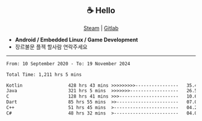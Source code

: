 <h2 align="center"> ☕ Hello </h2>

<p align="center">
  <a href="https://steamcommunity.com/id/Niforances/">Steam</a> |
  <a href="https://gitlab.com/niforances">Gitlab</a>
</p>

 - **Android / Embedded Linux / Game Development**
 - 장르불문 플젝 할사람 연락주세요

------

<!--START_SECTION:waka-->

```txt
From: 10 September 2020 - To: 19 November 2024

Total Time: 1,211 hrs 5 mins

Kotlin                 428 hrs 43 mins >>>>>>>>>----------------   35.40 %
Java                   321 hrs 5 mins  >>>>>>>------------------   26.51 %
C                      128 hrs 41 mins >>>----------------------   10.63 %
Dart                   85 hrs 55 mins  >>-----------------------   07.09 %
C++                    51 hrs 45 mins  >------------------------   04.27 %
C#                     48 hrs 32 mins  >------------------------   04.01 %
```

<!--END_SECTION:waka-->
